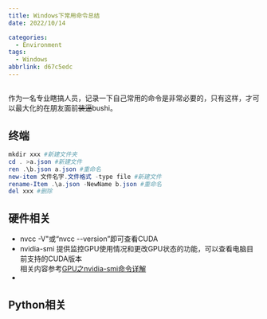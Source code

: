 ```yaml
---
title: Windows下常用命令总结
date: 2022/10/14

categories:
  - Environment
tags:
  - Windows
abbrlink: d67c5edc
---
```




## 
作为一名专业瞎搞人员，记录一下自己常用的命令是非常必要的，只有这样，才可以最大化的在朋友面前~~装逼~~bushi。

## 终端
```powershell
mkdir xxx #新建文件夹
cd . >a.json #新建文件
ren .\b.json a.json #重命名
new-item 文件名字.文件格式 -type file #新建文件
rename-Item .\a.json -NewName b.json #重命名
del xxx #删除
```

## 硬件相关
- nvcc -V"或“nvcc --version”即可查看CUDA
- nvidia-smi 提供监控GPU使用情况和更改GPU状态的功能，可以查看电脑目前支持的CUDA版本  
  相关内容参考[GPU之nvidia-smi命令详解](https://www.jianshu.com/p/ceb3c020e06b)
- 

## Python相关
